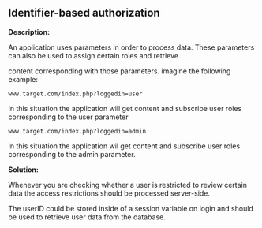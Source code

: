 
Identifier-based authorization
-------

**Description:**

An application uses parameters in order to process data. 
These parameters can also be used to assign certain roles and retrieve 

content corresponding with those parameters. imagine the following example:

    www.target.com/index.php?loggedin=user

In this situation the application will get content and subscribe user roles corresponding to the user parameter

    www.target.com/index.php?loggedin=admin

In this situation the application wil get content and subscribe user roles corresponding to the admin parameter.


**Solution:**

Whenever you are checking whether a user is restricted to review certain data the access 
restrictions should be processed server-side.

The userID could be stored inside of a session variable on login and should be used to 
retrieve user data from the database.

	